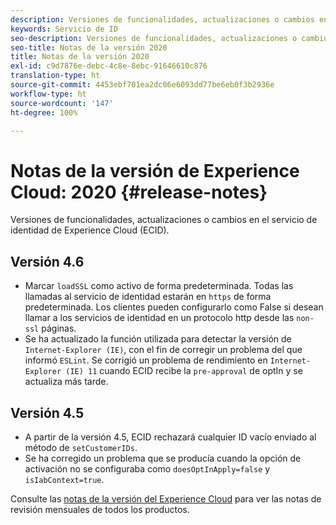 ```yaml
---
description: Versiones de funcionalidades, actualizaciones o cambios en el servicio de Experience Cloud ID.
keywords: Servicio de ID
seo-description: Versiones de funcionalidades, actualizaciones o cambios en el servicio de Experience Cloud ID.
seo-title: Notas de la versión 2020
title: Notas de la versión 2020
exl-id: c9d7876e-debc-4c8e-8ebc-91646610c876
translation-type: ht
source-git-commit: 4453ebf701ea2dc06e6093dd77be6eb0f3b2936e
workflow-type: ht
source-wordcount: '147'
ht-degree: 100%

---
```


# Notas de la versión de Experience Cloud: 2020 {#release-notes}

Versiones de funcionalidades, actualizaciones o cambios en el servicio de identidad de Experience Cloud (ECID).

## Versión 4.6

* Marcar `loadSSL` como activo de forma predeterminada. Todas las llamadas al servicio de identidad estarán en `https` de forma predeterminada.  Los clientes pueden configurarlo como False si desean llamar a los servicios de identidad en un protocolo http desde las `non-ssl` páginas.
* Se ha actualizado la función utilizada para detectar la versión de `Internet-Explorer (IE)`, con el fin de corregir un problema del que informó `ESLint`.
Se corrigió un problema de rendimiento en `Internet-Explorer (IE) 11` cuando ECID recibe la `pre-approval` de optIn y se actualiza más tarde.

## Versión 4.5

* A partir de la versión 4.5, ECID rechazará cualquier ID vacío enviado al método de `setCustomerIDs`.
* Se ha corregido un problema que se producía cuando la opción de activación no se configuraba como `doesOptInApply=false` y `isIabContext=true`.

Consulte las [notas de la versión del Experience Cloud](https://docs.adobe.com/content/help/es-ES/release-notes/experience-cloud/current.html) para ver las notas de revisión mensuales de todos los productos.
